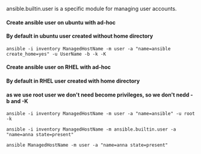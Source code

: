 ansible.builtin.user is a specific module for managing user accounts.

#### Create ansible user on ubuntu with ad-hoc
#### By default in ubuntu user created without home directory
```
ansible -i inventory ManagedHostName -m user -a "name=ansible create_home=yes" -u UserName -b -k -K
```

#### Create ansible user on RHEL with ad-hoc
#### By default in RHEL user created with home directory
#### as we use root user we don't need become privileges, so we don't nedd -b and -K
```
ansible -i inventory ManagedHostName -m user -a "name=ansible" -u root -k

ansible -i inventory ManagedHostName -m ansible.builtin.user -a "name=anna state=present"

ansible ManagedHostName -m user -a "name=anna state=present"

```

